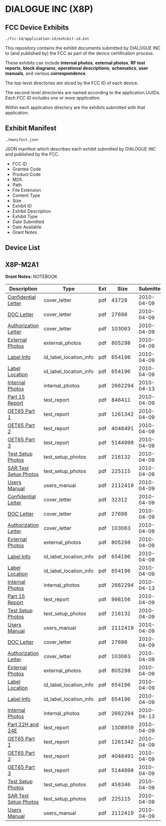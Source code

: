 # DIALOGUE INC (X8P)
## FCC Device Exhibits

```
./fcc-id/application-id/exhibit-id.ext
```

This repository contains the exhibit documents submitted by DIALOGUE INC to (and published by) the FCC as part of the device certification process.

These exhibits can include **internal photos**, **external photos**, **RF test reports**, **block diagrams**, **operational descriptions**, **schematics**, **user manuals**, and various **correspondence**.

The top-level directories are sliced by the FCC ID of each device.

The second-level directories are named according to the application UUIDs. *Each FCC ID includes one or more application.*

Within each application directory are the exhibits submitted with that application. 

## Exhibit Manifest

```
./manifest.json
```

JSON manifest which describes each exhibit submitted by DIALOGUE INC and published by the FCC.

- FCC ID
- Grantee Code
- Product Code
- MD5
- Path
- File Extension
- Content Type
- Size
- Exhibit ID
- Exhibit Description
- Exhibit Type
- Date Submitted
- Date Available
- Grant Notes

## Device List
## X8P-M2A1
**Grant Notes:** NOTEBOOK

| Description | Type | Ext | Size | Submitted | Available |
| ----------- | ---- | --- | ---- | --------- | --------- |
| [Confidential Letter](X8P-M2A1/231639e8de52485c529bffdf94fb1deb/1264378.pdf) | cover_letter | pdf | 43728 | 2010-04-09 | 2010-04-15 |
| [DOC Letter](X8P-M2A1/231639e8de52485c529bffdf94fb1deb/1264349.pdf) | cover_letter | pdf | 27698 | 2010-04-09 | 2010-04-15 |
| [Authorization Letter](X8P-M2A1/231639e8de52485c529bffdf94fb1deb/1264350.pdf) | cover_letter | pdf | 103063 | 2010-04-09 | 2010-04-15 |
| [External Photos](X8P-M2A1/231639e8de52485c529bffdf94fb1deb/1264351.pdf) | external_photos | pdf | 805298 | 2010-04-09 | 2010-04-15 |
| [Label Info](X8P-M2A1/231639e8de52485c529bffdf94fb1deb/1264365.pdf) | id_label_location_info | pdf | 654196 | 2010-04-09 | 2010-04-15 |
| [Label Location](X8P-M2A1/231639e8de52485c529bffdf94fb1deb/1264365.pdf) | id_label_location_info | pdf | 654196 | 2010-04-09 | 2010-04-15 |
| [Internal Photos](X8P-M2A1/231639e8de52485c529bffdf94fb1deb/1265770.pdf) | internal_photos | pdf | 2662294 | 2010-04-13 | 2010-04-15 |
| [Part 15 Report](X8P-M2A1/231639e8de52485c529bffdf94fb1deb/1264374.pdf) | test_report | pdf | 846411 | 2010-04-09 | 2010-04-15 |
| [OET65 Part 1](X8P-M2A1/231639e8de52485c529bffdf94fb1deb/1264346.pdf) | test_report | pdf | 1261342 | 2010-04-09 | 2010-04-15 |
| [OET65 Part 2](X8P-M2A1/231639e8de52485c529bffdf94fb1deb/1264347.pdf) | test_report | pdf | 4048491 | 2010-04-09 | 2010-04-15 |
| [OET65 Part 3](X8P-M2A1/231639e8de52485c529bffdf94fb1deb/1264348.pdf) | test_report | pdf | 5144998 | 2010-04-09 | 2010-04-15 |
| [Test Setup Photos](X8P-M2A1/231639e8de52485c529bffdf94fb1deb/1264385.pdf) | test_setup_photos | pdf | 216132 | 2010-04-09 | 2010-04-15 |
| [SAR Test Setup Photos](X8P-M2A1/231639e8de52485c529bffdf94fb1deb/1264367.pdf) | test_setup_photos | pdf | 225115 | 2010-04-09 | 2010-04-15 |
| [Users Manual](X8P-M2A1/231639e8de52485c529bffdf94fb1deb/1264368.pdf) | users_manual | pdf | 2112419 | 2010-04-09 | 2010-04-15 |
| [Confidential Letter](X8P-M2A1/018a5df6cbb70032bb633b4bc306dbf6/1264394.pdf) | cover_letter | pdf | 32312 | 2010-04-09 | 2010-04-15 |
| [DOC Letter](X8P-M2A1/018a5df6cbb70032bb633b4bc306dbf6/1264349.pdf) | cover_letter | pdf | 27698 | 2010-04-09 | 2010-04-15 |
| [Authorization Letter](X8P-M2A1/018a5df6cbb70032bb633b4bc306dbf6/1264350.pdf) | cover_letter | pdf | 103063 | 2010-04-09 | 2010-04-15 |
| [External Photos](X8P-M2A1/018a5df6cbb70032bb633b4bc306dbf6/1264351.pdf) | external_photos | pdf | 805298 | 2010-04-09 | 2010-04-15 |
| [Label Info](X8P-M2A1/018a5df6cbb70032bb633b4bc306dbf6/1264365.pdf) | id_label_location_info | pdf | 654196 | 2010-04-09 | 2010-04-15 |
| [Label Location](X8P-M2A1/018a5df6cbb70032bb633b4bc306dbf6/1264365.pdf) | id_label_location_info | pdf | 654196 | 2010-04-09 | 2010-04-15 |
| [Internal Photos](X8P-M2A1/018a5df6cbb70032bb633b4bc306dbf6/1265770.pdf) | internal_photos | pdf | 2662294 | 2010-04-13 | 2010-04-15 |
| [Part 15 Report](X8P-M2A1/018a5df6cbb70032bb633b4bc306dbf6/1264393.pdf) | test_report | pdf | 998156 | 2010-04-09 | 2010-04-15 |
| [Test Setup Photos](X8P-M2A1/018a5df6cbb70032bb633b4bc306dbf6/1264385.pdf) | test_setup_photos | pdf | 216132 | 2010-04-09 | 2010-04-15 |
| [Users Manual](X8P-M2A1/018a5df6cbb70032bb633b4bc306dbf6/1264368.pdf) | users_manual | pdf | 2112419 | 2010-04-09 | 2010-04-15 |
| [DOC Letter](X8P-M2A1/9805aafb7c268321490a8694e0657da8/1264349.pdf) | cover_letter | pdf | 27698 | 2010-04-09 | 2010-04-15 |
| [Authorization Letter](X8P-M2A1/9805aafb7c268321490a8694e0657da8/1264350.pdf) | cover_letter | pdf | 103063 | 2010-04-09 | 2010-04-15 |
| [External Photos](X8P-M2A1/9805aafb7c268321490a8694e0657da8/1264351.pdf) | external_photos | pdf | 805298 | 2010-04-09 | 2010-04-15 |
| [Label Location](X8P-M2A1/9805aafb7c268321490a8694e0657da8/1264365.pdf) | id_label_location_info | pdf | 654196 | 2010-04-09 | 2010-04-15 |
| [Label Info](X8P-M2A1/9805aafb7c268321490a8694e0657da8/1264365.pdf) | id_label_location_info | pdf | 654196 | 2010-04-09 | 2010-04-15 |
| [Internal Photos](X8P-M2A1/9805aafb7c268321490a8694e0657da8/1265770.pdf) | internal_photos | pdf | 2662294 | 2010-04-13 | 2010-04-15 |
| [Part 22H and 24E](X8P-M2A1/9805aafb7c268321490a8694e0657da8/1264345.pdf) | test_report | pdf | 1308959 | 2010-04-09 | 2010-04-15 |
| [OET65 Part 1](X8P-M2A1/9805aafb7c268321490a8694e0657da8/1264346.pdf) | test_report | pdf | 1261342 | 2010-04-09 | 2010-04-15 |
| [OET65 Part 2](X8P-M2A1/9805aafb7c268321490a8694e0657da8/1264347.pdf) | test_report | pdf | 4048491 | 2010-04-09 | 2010-04-15 |
| [OET65 Part 3](X8P-M2A1/9805aafb7c268321490a8694e0657da8/1264348.pdf) | test_report | pdf | 5144998 | 2010-04-09 | 2010-04-15 |
| [Test Setup Photos](X8P-M2A1/9805aafb7c268321490a8694e0657da8/1264366.pdf) | test_setup_photos | pdf | 458346 | 2010-04-09 | 2010-04-15 |
| [SAR Test Setup Photos](X8P-M2A1/9805aafb7c268321490a8694e0657da8/1264367.pdf) | test_setup_photos | pdf | 225115 | 2010-04-09 | 2010-04-15 |
| [Users Manual](X8P-M2A1/9805aafb7c268321490a8694e0657da8/1264368.pdf) | users_manual | pdf | 2112419 | 2010-04-09 | 2010-04-15 |
